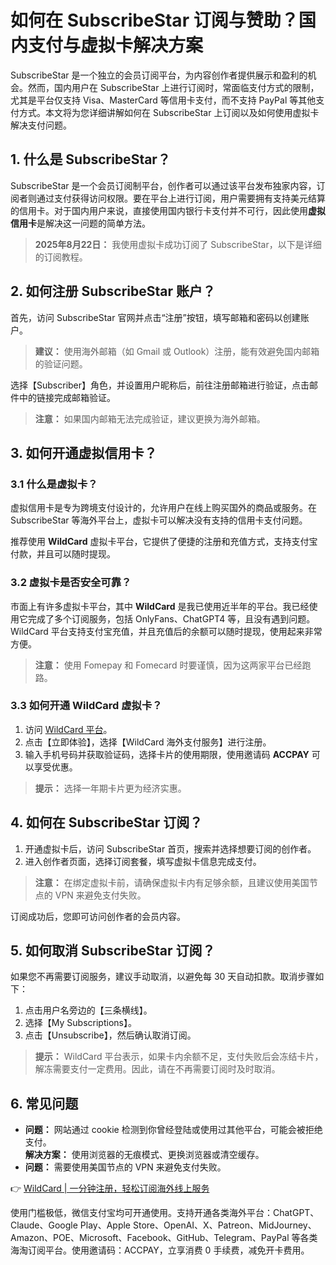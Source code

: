 # 如何在 SubscribeStar 订阅与赞助？国内支付与虚拟卡解决方案

SubscribeStar 是一个独立的会员订阅平台，为内容创作者提供展示和盈利的机会。然而，国内用户在 SubscribeStar 上进行订阅时，常面临支付方式的限制，尤其是平台仅支持 Visa、MasterCard 等信用卡支付，而不支持 PayPal 等其他支付方式。本文将为您详细讲解如何在 SubscribeStar 上订阅以及如何使用虚拟卡解决支付问题。

## 1. 什么是 SubscribeStar？

SubscribeStar 是一个会员订阅制平台，创作者可以通过该平台发布独家内容，订阅者则通过支付获得访问权限。要在平台上进行订阅，用户需要拥有支持美元结算的信用卡。对于国内用户来说，直接使用国内银行卡支付并不可行，因此使用**虚拟信用卡**是解决这一问题的简单方法。

> **2025年8月22日：** 我使用虚拟卡成功订阅了 SubscribeStar，以下是详细的订阅教程。

## 2. 如何注册 SubscribeStar 账户？

首先，访问 SubscribeStar 官网并点击“注册”按钮，填写邮箱和密码以创建账户。

> **建议：** 使用海外邮箱（如 Gmail 或 Outlook）注册，能有效避免国内邮箱的验证问题。

选择【Subscriber】角色，并设置用户昵称后，前往注册邮箱进行验证，点击邮件中的链接完成邮箱验证。

> **注意：** 如果国内邮箱无法完成验证，建议更换为海外邮箱。

## 3. 如何开通虚拟信用卡？

### 3.1 什么是虚拟卡？

虚拟信用卡是专为跨境支付设计的，允许用户在线上购买国外的商品或服务。在 SubscribeStar 等海外平台上，虚拟卡可以解决没有支持的信用卡支付问题。

推荐使用 **WildCard** 虚拟卡平台，它提供了便捷的注册和充值方式，支持支付宝付款，并且可以随时提现。

### 3.2 虚拟卡是否安全可靠？

市面上有许多虚拟卡平台，其中 **WildCard** 是我已使用近半年的平台。我已经使用它完成了多个订阅服务，包括 OnlyFans、ChatGPT4 等，且没有遇到问题。WildCard 平台支持支付宝充值，并且充值后的余额可以随时提现，使用起来非常方便。

> **注意：** 使用 Fomepay 和 Fomecard 时要谨慎，因为这两家平台已经跑路。

### 3.3 如何开通 WildCard 虚拟卡？

1. 访问 [WildCard 平台](https://bbtdd.com/WildCard)。
2. 点击【立即体验】，选择【WildCard 海外支付服务】进行注册。
3. 输入手机号码并获取验证码，选择卡片的使用期限，使用邀请码 **ACCPAY** 可以享受优惠。

> **提示：** 选择一年期卡片更为经济实惠。

## 4. 如何在 SubscribeStar 订阅？

1. 开通虚拟卡后，访问 SubscribeStar 首页，搜索并选择想要订阅的创作者。
2. 进入创作者页面，选择订阅套餐，填写虚拟卡信息完成支付。

> **注意：** 在绑定虚拟卡前，请确保虚拟卡内有足够余额，且建议使用美国节点的 VPN 来避免支付失败。

订阅成功后，您即可访问创作者的会员内容。

## 5. 如何取消 SubscribeStar 订阅？

如果您不再需要订阅服务，建议手动取消，以避免每 30 天自动扣款。取消步骤如下：

1. 点击用户名旁边的【三条横线】。
2. 选择【My Subscriptions】。
3. 点击【Unsubscribe】，然后确认取消订阅。

> **提示：** WildCard 平台表示，如果卡内余额不足，支付失败后会冻结卡片，解冻需要支付一定费用。因此，请在不再需要订阅时及时取消。

## 6. 常见问题

- **问题：** 网站通过 cookie 检测到你曾经登陆或使用过其他平台，可能会被拒绝支付。  
  **解决方案：** 使用浏览器的无痕模式、更换浏览器或清空缓存。
- **问题：** 需要使用美国节点的 VPN 来避免支付失败。

👉 [WildCard | 一分钟注册，轻松订阅海外线上服务](https://bbtdd.com/WildCard)

使用门槛极低，微信支付宝均可开通使用。支持开通各类海外平台：ChatGPT、Claude、Google Play、Apple Store、OpenAI、X、Patreon、MidJourney、Amazon、POE、Microsoft、Facebook、GitHub、Telegram、PayPal 等各类海淘订阅平台。使用邀请码：ACCPAY，立享消费 0 手续费，减免开卡费用。
